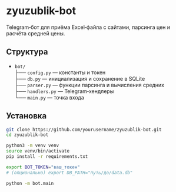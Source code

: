# zyuzublik-bot

Telegram‑бот для приёма Excel‑файла с сайтами, парсинга цен и расчёта средней цены.

## Структура

- `bot/`  
  ├── `config.py` — константы и токен  
  ├── `db.py`     — инициализация и сохранение в SQLite  
  ├── `parser.py` — функции парсинга и вычисления средних  
  ├── `handlers.py` — Telegram‑хендлеры  
  └── `main.py`   — точка входа  

## Установка

```bash
git clone https://github.com/yourusername/zyuzublik-bot.git
cd zyuzublik-bot

python3 -m venv venv
source venv/bin/activate
pip install -r requirements.txt

export BOT_TOKEN="ваш_токен"
# (опционально) export DB_PATH="путь/до/data.db"

python -m bot.main
